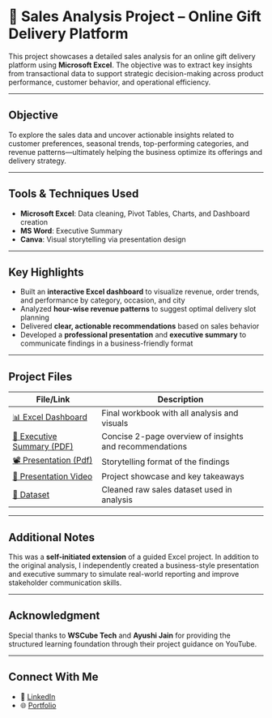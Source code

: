 # 🎁 Sales Analysis Project – Online Gift Delivery Platform

This project showcases a detailed sales analysis for an online gift delivery platform using **Microsoft Excel**. The objective was to extract key insights from transactional data to support strategic decision-making across product performance, customer behavior, and operational efficiency.

---

## Objective

To explore the sales data and uncover actionable insights related to customer preferences, seasonal trends, top-performing categories, and revenue patterns—ultimately helping the business optimize its offerings and delivery strategy.

---

## Tools & Techniques Used

- **Microsoft Excel**: Data cleaning, Pivot Tables, Charts, and Dashboard creation  
- **MS Word**: Executive Summary  
- **Canva**: Visual storytelling via presentation design

---

## Key Highlights

- Built an **interactive Excel dashboard** to visualize revenue, order trends, and performance by category, occasion, and city
- Analyzed **hour-wise revenue patterns** to suggest optimal delivery slot planning
- Delivered **clear, actionable recommendations** based on sales behavior
- Developed a **professional presentation** and **executive summary** to communicate findings in a business-friendly format

---

## Project Files

| File/Link | Description |
|-----------|-------------|
| [📊 Excel Dashboard](https://github.com/KomalSharma0/F-P-Sales-Analysis/blob/main/F%26P%20Sales%20Dashboard.xlsx) | Final workbook with all analysis and visuals |
| [📝 Executive Summary (PDF)](https://github.com/KomalSharma0/F-P-Sales-Analysis/blob/main/Executive_Summary.pdf) | Concise 2-page overview of insights and recommendations |
| [📽️ Presentation (Pdf)](https://github.com/KomalSharma0/F-P-Sales-Analysis/blob/main/Presentation.pdf) | Storytelling format of the findings |
| [🎥 Presentation Video](https://www.linkedin.com/posts/komalsharma-insights_excel-dataanalytics-salesanalysis-activity-7316690090615848960-KtNu?utm_source=share&utm_medium=member_desktop&rcm=ACoAAEC6RzkBFwFC9OsTNQE67xvf1nxZbpf_05Y) | Project showcase and key takeaways |
| [📁 Dataset](https://github.com/KomalSharma0/F-P-Sales-Analysis/tree/main/Dataset) | Cleaned raw sales dataset used in analysis |

---

## Additional Notes

This was a **self-initiated extension** of a guided Excel project. In addition to the original analysis, I independently created a business-style presentation and executive summary to simulate real-world reporting and improve stakeholder communication skills.

---

## Acknowledgment

Special thanks to **WSCube Tech** and **Ayushi Jain** for providing the structured learning foundation through their project guidance on YouTube.

---

## Connect With Me

- 💼 [LinkedIn](https://www.linkedin.com/in/komalsharma-insights)
- 🌐 [Portfolio]( https://komalsharma0.github.io/Portfolio/)
